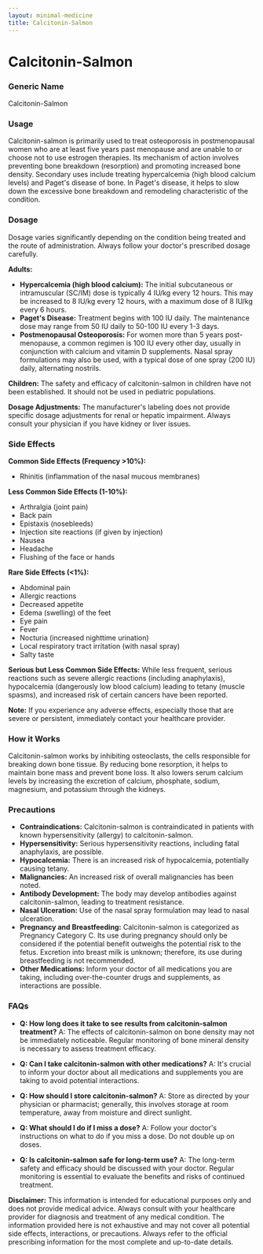 ```yaml
---
layout: minimal-medicine
title: Calcitonin-Salmon
---
```


# Calcitonin-Salmon
### Generic Name
Calcitonin-Salmon

### Usage
Calcitonin-salmon is primarily used to treat osteoporosis in postmenopausal women who are at least five years past menopause and are unable to or choose not to use estrogen therapies.  Its mechanism of action involves preventing bone breakdown (resorption) and promoting increased bone density.  Secondary uses include treating hypercalcemia (high blood calcium levels) and Paget's disease of bone.  In Paget's disease, it helps to slow down the excessive bone breakdown and remodeling characteristic of the condition.

### Dosage
Dosage varies significantly depending on the condition being treated and the route of administration.  Always follow your doctor's prescribed dosage carefully.

**Adults:**

* **Hypercalcemia (high blood calcium):**  The initial subcutaneous or intramuscular (SC/IM) dose is typically 4 IU/kg every 12 hours. This may be increased to 8 IU/kg every 12 hours, with a maximum dose of 8 IU/kg every 6 hours.
* **Paget's Disease:** Treatment begins with 100 IU daily. The maintenance dose may range from 50 IU daily to 50-100 IU every 1-3 days.
* **Postmenopausal Osteoporosis:**  For women more than 5 years post-menopause, a common regimen is 100 IU every other day, usually in conjunction with calcium and vitamin D supplements.  Nasal spray formulations may also be used, with a typical dose of one spray (200 IU) daily, alternating nostrils.

**Children:**
The safety and efficacy of calcitonin-salmon in children have not been established.  It should not be used in pediatric populations.

**Dosage Adjustments:**  The manufacturer's labeling does not provide specific dosage adjustments for renal or hepatic impairment.  Always consult your physician if you have kidney or liver issues.


### Side Effects

**Common Side Effects (Frequency >10%):**

* Rhinitis (inflammation of the nasal mucous membranes)

**Less Common Side Effects (1-10%):**

* Arthralgia (joint pain)
* Back pain
* Epistaxis (nosebleeds)
* Injection site reactions (if given by injection)
* Nausea
* Headache
* Flushing of the face or hands

**Rare Side Effects (<1%):**

* Abdominal pain
* Allergic reactions
* Decreased appetite
* Edema (swelling) of the feet
* Eye pain
* Fever
* Nocturia (increased nighttime urination)
* Local respiratory tract irritation (with nasal spray)
* Salty taste

**Serious but Less Common Side Effects:**  While less frequent, serious reactions such as severe allergic reactions (including anaphylaxis), hypocalcemia (dangerously low blood calcium) leading to tetany (muscle spasms), and increased risk of certain cancers have been reported.

**Note:** If you experience any adverse effects, especially those that are severe or persistent, immediately contact your healthcare provider.

### How it Works
Calcitonin-salmon works by inhibiting osteoclasts, the cells responsible for breaking down bone tissue.  By reducing bone resorption, it helps to maintain bone mass and prevent bone loss.  It also lowers serum calcium levels by increasing the excretion of calcium, phosphate, sodium, magnesium, and potassium through the kidneys.

### Precautions

* **Contraindications:** Calcitonin-salmon is contraindicated in patients with known hypersensitivity (allergy) to calcitonin-salmon.
* **Hypersensitivity:**  Serious hypersensitivity reactions, including fatal anaphylaxis, are possible.
* **Hypocalcemia:** There is an increased risk of hypocalcemia, potentially causing tetany.
* **Malignancies:** An increased risk of overall malignancies has been noted.
* **Antibody Development:**  The body may develop antibodies against calcitonin-salmon, leading to treatment resistance.
* **Nasal Ulceration:** Use of the nasal spray formulation may lead to nasal ulceration.
* **Pregnancy and Breastfeeding:** Calcitonin-salmon is categorized as Pregnancy Category C. Its use during pregnancy should only be considered if the potential benefit outweighs the potential risk to the fetus. Excretion into breast milk is unknown; therefore, its use during breastfeeding is not recommended.
* **Other Medications:**  Inform your doctor of all medications you are taking, including over-the-counter drugs and supplements, as interactions are possible.


### FAQs

* **Q: How long does it take to see results from calcitonin-salmon treatment?**  A: The effects of calcitonin-salmon on bone density may not be immediately noticeable. Regular monitoring of bone mineral density is necessary to assess treatment efficacy.

* **Q: Can I take calcitonin-salmon with other medications?** A:  It's crucial to inform your doctor about all medications and supplements you are taking to avoid potential interactions.

* **Q: How should I store calcitonin-salmon?** A: Store as directed by your physician or pharmacist; generally, this involves storage at room temperature, away from moisture and direct sunlight.


* **Q: What should I do if I miss a dose?** A: Follow your doctor's instructions on what to do if you miss a dose.  Do not double up on doses.


* **Q: Is calcitonin-salmon safe for long-term use?** A: The long-term safety and efficacy should be discussed with your doctor. Regular monitoring is essential to evaluate the benefits and risks of continued treatment.

**Disclaimer:** This information is intended for educational purposes only and does not provide medical advice. Always consult with your healthcare provider for diagnosis and treatment of any medical condition.  The information provided here is not exhaustive and may not cover all potential side effects, interactions, or precautions.  Always refer to the official prescribing information for the most complete and up-to-date details.
